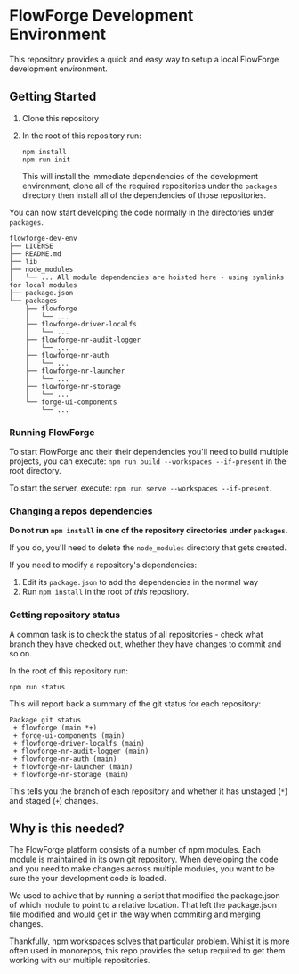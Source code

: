 # FlowForge Development Environment

This repository provides a quick and easy way to setup a local FlowForge development
environment.

## Getting Started

1. Clone this repository

2. In the root of this repository run:

       npm install
       npm run init
      
   This will install the immediate dependencies of the development environment,
   clone all of the required repositories under the `packages` directory then install
   all of the dependencies of those repositories.

You can now start developing the code normally in the directories under `packages`.

```
flowforge-dev-env
├── LICENSE
├── README.md
├── lib
├── node_modules
│   └── ... All module dependencies are hoisted here - using symlinks for local modules
├── package.json
└── packages
    ├── flowforge
    │   └── ... 
    ├── flowforge-driver-localfs
    │   └── ...
    ├── flowforge-nr-audit-logger
    │   └── ...
    ├── flowforge-nr-auth
    │   └── ...
    ├── flowforge-nr-launcher
    │   └── ...
    ├── flowforge-nr-storage
    │   └── ...
    └── forge-ui-components
        └── ...

```

### Running FlowForge

To start FlowForge and their their dependencies you'll need to build multiple
projects, you can execute: `npm run build --workspaces --if-present` in the root
directory.

To start the server, execute: `npm run serve --workspaces --if-present`.


### Changing a repos dependencies

**Do not run `npm install` in one of the repository directories under `packages`.**

If you do, you'll need to delete the `node_modules` directory that gets created.

If you need to modify a repository's dependencies:

1. Edit its `package.json` to add the dependencies in the normal way
2. Run `npm install` in the root of *this* repository.

### Getting repository status

A common task is to check the status of all repositories - check what branch they 
have checked out, whether they have changes to commit and so on.

In the root of this repository run:

    npm run status

This will report back a summary of the git status for each repository:

```
Package git status
 + flowforge (main *+)
 + forge-ui-components (main)
 + flowforge-driver-localfs (main)
 + flowforge-nr-audit-logger (main)
 + flowforge-nr-auth (main)
 + flowforge-nr-launcher (main)
 + flowforge-nr-storage (main)
```

This tells you the branch of each repository and whether it has unstaged (`*`) and
staged (`+`) changes.


## Why is this needed?

The FlowForge platform consists of a number of npm modules. Each module is maintained
in its own git repository. When developing the code and you need to make changes
across multiple modules, you want to be sure the your development code is loaded.

We used to achive that by running a script that modified the package.json of which
module to point to a relative location. That left the package.json file modified
and would get in the way when commiting and merging changes.

Thankfully, npm workspaces solves that particular problem. Whilst it is more
often used in monorepos, this repo provides the setup required to get them working
with our multiple repositories.
